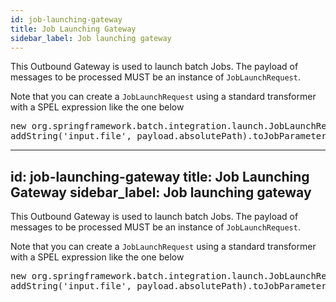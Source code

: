 ```yaml
---
id: job-launching-gateway
title: Job Launching Gateway
sidebar_label: Job launching gateway
---
```


This Outbound Gateway is used to launch batch Jobs. The payload of messages to be processed MUST be an instance of <code>JobLaunchRequest</code>.

Note that you can create a <code>JobLaunchRequest</code> using a standard transformer with a SPEL expression like the one below

<pre>
new org.springframework.batch.integration.launch.JobLaunchRequest(@'s1.msg1.onramp.support.job',  new org.springframework.batch.core.JobParametersBuilder().
addString('input.file', payload.absolutePath).toJobParameters())
</pre>

---
id: job-launching-gateway
title: Job Launching Gateway
sidebar_label: Job launching gateway
---

This Outbound Gateway is used to launch batch Jobs. The payload of messages to be processed MUST be an instance of <code>JobLaunchRequest</code>.

Note that you can create a <code>JobLaunchRequest</code> using a standard transformer with a SPEL expression like the one below

<pre>
new org.springframework.batch.integration.launch.JobLaunchRequest(@'s1.msg1.onramp.support.job',  new org.springframework.batch.core.JobParametersBuilder().
addString('input.file', payload.absolutePath).toJobParameters())
</pre>

